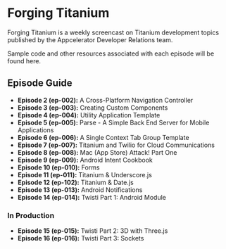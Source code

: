 # Forging Titanium

Forging Titanium is a weekly screencast on Titanium development topics published by the Appcelerator Developer Relations team.

Sample code and other resources associated with each episode will be found here.

## Episode Guide

* __Episode 2 (ep-002):__  A Cross-Platform Navigation Controller
* __Episode 3 (ep-003):__  Creating Custom Components
* __Episode 4 (ep-004):__  Utility Application Template
* __Episode 5 (ep-005):__  Parse - A Simple Back End Server for Mobile Applications
* __Episode 6 (ep-006):__  A Single Context Tab Group Template
* __Episode 7 (ep-007):__  Titanium and Twilio for Cloud Communications
* __Episode 8 (ep-008):__  Mac (App Store) Attack! Part One
* __Episode 9 (ep-009):__  Android Intent Cookbook
* __Episode 10 (ep-010):__ Forms
* __Episode 11 (ep-011):__ Titanium & Underscore.js 
* __Episode 12 (ep-102):__ Titanium & Date.js
* __Episode 13 (ep-013):__ Android Notifications
* __Episode 14 (ep-014):__ Twisti Part 1: Android Module

### In Production

* __Episode 15 (ep-015):__ Twisti Part 2: 3D with Three.js
* __Episode 16 (ep-016):__ Twisti Part 3: Sockets
